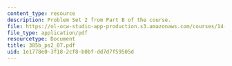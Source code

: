 ```yaml
---
content_type: resource
description: Problem Set 2 from Part B of the course.
file: https://ol-ocw-studio-app-production.s3.amazonaws.com/courses/14-385-nonlinear-econometric-analysis-fall-2007/1e1778e03f182cf8b0bfdd7d7f59505d_385b_ps2_07.pdf
file_type: application/pdf
resourcetype: Document
title: 385b_ps2_07.pdf
uid: 1e1778e0-3f18-2cf8-b0bf-dd7d7f59505d
---
```


